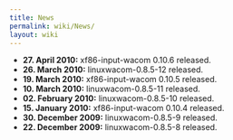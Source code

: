 ```yaml
---
title: News
permalink: wiki/News/
layout: wiki
---
```


-   **27. April 2010:** xf86-input-wacom 0.10.6 released.
-   **26. March 2010:** linuxwacom-0.8.5-12 released.
-   **19. March 2010:** xf86-input-wacom 0.10.5 released.
-   **10. March 2010:** linuxwacom-0.8.5-11 released.
-   **02. February 2010:** linuxwacom-0.8.5-10 released.
-   **15. January 2010:** xf86-input-wacom 0.10.4 released.
-   **30. December 2009:** linuxwacom-0.8.5-9 released.
-   **22. December 2009:** linuxwacom-0.8.5-8 released.
